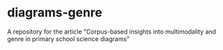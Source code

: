 # diagrams-genre
A repository for the article "Corpus-based insights into multimodality and genre in primary school science diagrams"
